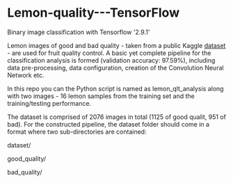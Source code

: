 # Lemon-quality---TensorFlow
Binary image classification with Tensorflow '2.9.1'

Lemon images of good and bad quality - taken from a public Kaggle [dataset](https://www.kaggle.com/datasets/yusufemir/lemon-quality-dataset) - are used for fruit quality control. A basic yet complete pipeline for the classification analysis is formed (validation accuracy: 97.59%), including data pre-processing, data configuration, creation of the Convolution Neural Network etc.

In this repo you can the Python script is named as lemon_qlt_analysis along with two images - 16 lemon samples from the training set and the training/testing performance.

The dataset is comprised of 2076 images in total (1125 of good qualit, 951 of bad). For the constructed pipeline, the dataset folder should come in a format where two sub-directories are contained:

 dataset/

   good_quality/
  
   bad_quality/

